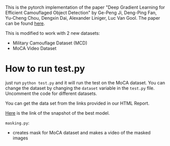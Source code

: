 This is the pytorch implementation of the paper "Deep Gradient Learning for Efficient Camouflaged Object Detection" by Ge-Peng Ji, Deng-Ping Fan, Yu-Cheng Chou, Dengxin Dai, Alexander Liniger, Luc Van Gool. The paper can be found [here](https://doi.org/10.48550/arXiv.2205.12853).

This is modified to work with 2 new datasets:

* Military Camouflage Dataset (MCD)
* MoCA Video Dataset

# How to run test.py

just run `python test.py` and it will run the test on the MoCA dataset. You can change the dataset by changing the `dataset` variable in the `test.py` file. Uncomment the code for different datasets.

You can get the data set from the links provided in our HTML Report.

[Here](https://utoronto-my.sharepoint.com/:u:/g/personal/trupal_patel_mail_utoronto_ca/EW2tAtrqzJNDvx_DWw_oGMABGI_PJ8fLlXFJcWazxi8i3Q?e=cIa8E0) is the link of the snapshot of the best model.


`masking.py`:
   - creates mask for MoCA dataset and makes a video of the masked images

